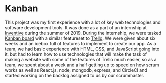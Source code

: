 # Kanban
This project was my first experience with a lot of key web technologies and software development tools. It was done as a part of an internship at [Inventive](https://inventive.io) during the summer of 2019. During the internship, we were tasked [Kanban board](https://en.wikipedia.org/wiki/Kanban_board) with a similar featureset to [Trello](https://trello.com). We were given about six weeks and an icebox full of features to implement to create our app. As a team, we had basic experience with HTML, CSS, and JavaScript going into it, but had to learn how to use technologies that will make the task of making a website with some of the features of Trello much easier, so as a team, we spent about a week and a half getting up to speed on how scrum works as well as React.js, node, mongodb, express, and CircleCI and started working on the backlog assigned to us by our scrummaster.
